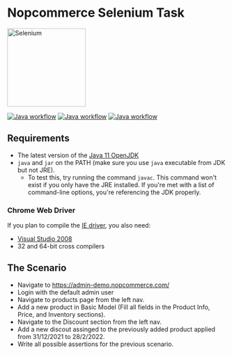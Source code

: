 # Nopcommerce Selenium Task

<a href="https://selenium.dev"><img src="https://selenium.dev/images/selenium_logo_square_green.png" width="180" alt="Selenium"/></a>

[![Java workflow](https://github.com/SeleniumHQ/selenium/workflows/Java%20workflow/badge.svg)](https://github.com/SeleniumHQ/selenium/actions?query=workflow%3A%22Java+workflow%22)
[![Java workflow](https://github.com/SeleniumHQ/selenium/workflows/Java%20workflow/badge.svg)](https://github.com/SeleniumHQ/selenium/actions?query=workflow%3A%22Java+workflow%22)
[![Java workflow](https://github.com/SeleniumHQ/selenium/workflows/Javat%20workflow/badge.svg)](https://github.com/SeleniumHQ/selenium/actions?query=workflow%3A%22Javat+workflow%22)

## Requirements

- The latest version of the [Java 11 OpenJDK](https://openjdk.java.net/)
- `java` and `jar` on the PATH (make sure you use `java` executable from JDK but not JRE).
  - To test this, try running the command `javac`. This command won't exist if you only have the JRE
    installed. If you're met with a list of command-line options, you're referencing the JDK properly.

### Chrome Web Driver

If you plan to compile the
[IE driver](https://github.com/SeleniumHQ/selenium/wiki/chromeDriver),
you also need:

- [Visual Studio 2008](https://www.visualstudio.com/)
- 32 and 64-bit cross compilers

## The Scenario

- Navigate to https://admin-demo.nopcommerce.com/
- Login with the default admin user
- Navigate to products page from the left nav.
- Add a new product in Basic Model (Fill all fields in the Product Info, Price, and Inventory sections).
- Navigate to the Discount section from the left nav.
- Add a new discout assinged to the previously added product applied from 31/12/2021 to 28/2/2022.
- Write all possible assertions for the previous scenario.
